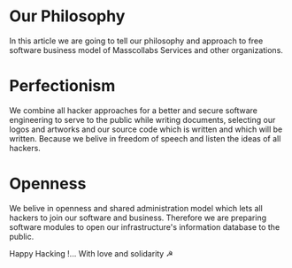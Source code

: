 # Our Philosophy

In this article we are going to tell our philosophy and approach to free software business model of Masscollabs Services and other organizations.

# Perfectionism

We combine all hacker approaches for a better and secure software engineering to serve to the public while writing documents, selecting our logos and artworks and our source code which is written and which will be written. Because we belive in freedom of speech and listen the ideas of all hackers.

# Openness

We belive in openness and shared administration model which lets all hackers to join our software and business. Therefore we are preparing software modules to open our infrastructure's information database to the public.

Happy Hacking !...
With love and solidarity ☭